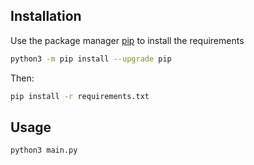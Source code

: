 ## Installation

Use the package manager [pip](https://pip.pypa.io/en/stable/) to install the requirements

```bash
python3 -m pip install --upgrade pip
```

Then:
```bash
pip install -r requirements.txt
```

## Usage

```python
python3 main.py
```
